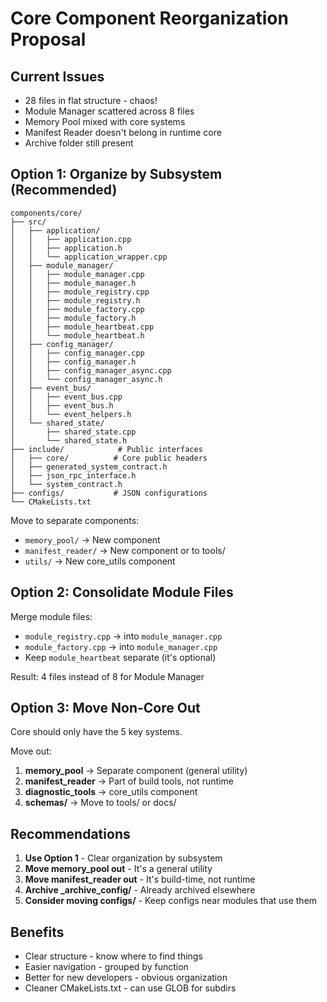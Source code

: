 # Core Component Reorganization Proposal

## Current Issues
- 28 files in flat structure - chaos!
- Module Manager scattered across 8 files
- Memory Pool mixed with core systems
- Manifest Reader doesn't belong in runtime core
- Archive folder still present

## Option 1: Organize by Subsystem (Recommended)

```
components/core/
├── src/
│   ├── application/
│   │   ├── application.cpp
│   │   ├── application.h
│   │   └── application_wrapper.cpp
│   ├── module_manager/
│   │   ├── module_manager.cpp
│   │   ├── module_manager.h
│   │   ├── module_registry.cpp
│   │   ├── module_registry.h
│   │   ├── module_factory.cpp
│   │   ├── module_factory.h
│   │   ├── module_heartbeat.cpp
│   │   └── module_heartbeat.h
│   ├── config_manager/
│   │   ├── config_manager.cpp
│   │   ├── config_manager.h
│   │   ├── config_manager_async.cpp
│   │   └── config_manager_async.h
│   ├── event_bus/
│   │   ├── event_bus.cpp
│   │   ├── event_bus.h
│   │   └── event_helpers.h
│   └── shared_state/
│       ├── shared_state.cpp
│       └── shared_state.h
├── include/            # Public interfaces
│   ├── core/          # Core public headers
│   ├── generated_system_contract.h
│   ├── json_rpc_interface.h
│   └── system_contract.h
├── configs/           # JSON configurations
└── CMakeLists.txt
```

Move to separate components:
- `memory_pool/` → New component
- `manifest_reader/` → New component or to tools/
- `utils/` → New core_utils component

## Option 2: Consolidate Module Files

Merge module files:
- `module_registry.cpp` → into `module_manager.cpp`
- `module_factory.cpp` → into `module_manager.cpp`
- Keep `module_heartbeat` separate (it's optional)

Result: 4 files instead of 8 for Module Manager

## Option 3: Move Non-Core Out

Core should only have the 5 key systems.

Move out:
1. **memory_pool** → Separate component (general utility)
2. **manifest_reader** → Part of build tools, not runtime
3. **diagnostic_tools** → core_utils component
4. **schemas/** → Move to tools/ or docs/

## Recommendations

1. **Use Option 1** - Clear organization by subsystem
2. **Move memory_pool out** - It's a general utility
3. **Move manifest_reader out** - It's build-time, not runtime
4. **Archive _archive_config/** - Already archived elsewhere
5. **Consider moving configs/** - Keep configs near modules that use them

## Benefits
- Clear structure - know where to find things
- Easier navigation - grouped by function
- Better for new developers - obvious organization
- Cleaner CMakeLists.txt - can use GLOB for subdirs

